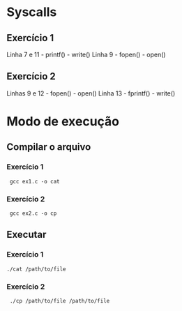 # Syscalls

## Exercício 1

Linha 7 e 11 - printf() - write() 
Linha 9 - fopen() - open()
## Exercício 2

Linhas 9 e 12 - fopen() - open()
Linha 13 - fprintf() - write()

# Modo de execução

## Compilar o arquivo

### Exercício 1

``` gcc ex1.c -o cat```

### Exercício 2

``` gcc ex2.c -o cp```

## Executar 


### Exercício 1

``` ./cat /path/to/file ```

### Exercício 2

``` ./cp /path/to/file /path/to/file```